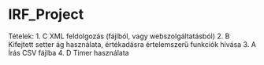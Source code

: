 # IRF_Project

Tételek: 1. C XML feldolgozás (fájlból, vagy webszolgáltatásból)
	 2. B Kifejtett setter ág használata, értékadásra értelemszerű funkciók hívása
	 3. A Írás CSV fájlba
	 4. D Timer használata